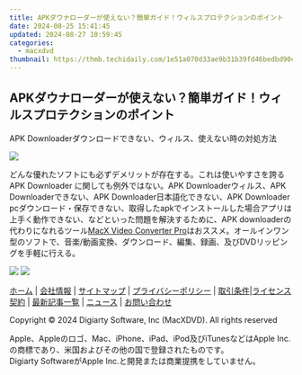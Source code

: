 ```yaml
---
title: APKダウナローダーが使えない？簡単ガイド！ウィルスプロテクションのポイント
date: 2024-08-25 15:41:45
updated: 2024-08-27 10:59:45
categories:
  - macxdvd
thumbnail: https://thmb.techidaily.com/1e51a070d33ae9b31b39fd46bedbd90cddc68c4901d4c5a9f2a86586092be7a6.jpg
---
```


## APKダウナローダーが使えない？簡単ガイド！ウィルスプロテクションのポイント

APK Downloaderダウンロードできない、ウィルス、使えない時の対処方法

![](https://www.macxdvd.com/blog/img/apk-downloader-tutorial.jpg)

どんな優れたソフトにも必ずデメリットが存在する。これは使いやすさを誇るAPK Downloader に関しても例外ではない。APK Downloaderウィルス、APK Downloaderできない、APK Downloader日本語化できない、APK Downloader pcダウンロード・保存できない、取得したapkでインストールした場合アプリは上手く動作できない、などといった問題を解決するために、APK downloaderの代わりになれるツール[MacX Video Converter Pro](https://tools.techidaily.com/macxdvd/products/)はおススメ。オールインワン型のソフトで、音楽/動画変換、ダウンロード、編集、録画、及びDVDリッピングを手軽に行える。

[![](https://www.macxdvd.com/blog/new-fourteen/btnw.png)](https://tools.techidaily.com/macxdvd/products/) [![](https://www.macxdvd.com/blog/new-fourteen/btnm.png)](https://tools.techidaily.com/macxdvd/products/) 



[ホーム](https://tools.techidaily.com/macxdvd/products/) | [会社情報](https://tools.techidaily.com/macxdvd/products/) | [サイトマップ](https://tools.techidaily.com/macxdvd/products/) | [プライバシーポリシー](https://tools.techidaily.com/macxdvd/products/) | [取引条件](https://tools.techidaily.com/macxdvd/products/)|[ライセンス契約](https://tools.techidaily.com/macxdvd/products/) | [最新記事一覧](https://tools.techidaily.com/macxdvd/products/) | [ニュース](https://tools.techidaily.com/macxdvd/products/) | [お問い合わせ](https://tools.techidaily.com/macxdvd/products/)

Copyright © 2024 Digiarty Software, Inc (MacXDVD). All rights reserved

Apple、Appleのロゴ、Mac、iPhone、iPad、iPod及びiTunesなどはApple Inc.の商標であり、米国およびその他の国で登録されたものです。  
Digiarty SoftwareがApple Inc.と開発または商業提携をしていません。

<ins class="adsbygoogle"
     style="display:block"
     data-ad-format="autorelaxed"
     data-ad-client="ca-pub-7571918770474297"
     data-ad-slot="1223367746"></ins>



<ins class="adsbygoogle"
     style="display:block"
     data-ad-client="ca-pub-7571918770474297"
     data-ad-slot="8358498916"
     data-ad-format="auto"
     data-full-width-responsive="true"></ins>
